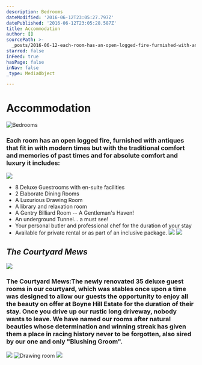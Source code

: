 ```yaml
---
description: Bedrooms
dateModified: '2016-06-12T23:05:27.797Z'
datePublished: '2016-06-12T23:05:28.587Z'
title: Accommodation
author: []
sourcePath: >-
  _posts/2016-06-12-each-room-has-an-open-logged-fire-furnished-with-antiques-t.md
starred: false
inFeed: true
hasPage: false
inNav: false
_type: MediaObject

---
```

# Accommodation
![Bedrooms](https://the-grid-user-content.s3-us-west-2.amazonaws.com/ff192167-9cad-4a39-bc74-fe5f6a9de805.jpg)

### Each room has an open logged fire, furnished with antiques that fit in with modern times but with the traditional comfort and memories of past times and for absolute comfort and luxury it includes:
![](https://the-grid-user-content.s3-us-west-2.amazonaws.com/e3d6c2fb-0373-4574-a9f5-feedb410d6bc.jpg)

* 8 Deluxe Guestrooms with en-suite facilities
* 2 Elaborate Dining Rooms
* A Luxurious Drawing Room
* A library and relaxation room
* A Gentry Billiard Room -- A Gentleman's Haven!
* An underground Tunnel... a must see!
* Your personal butler and professional chef for the duration of your stay
* Available for private rental or as part of an inclusive package.
![](https://the-grid-user-content.s3-us-west-2.amazonaws.com/76cc7eaf-f1a8-4825-b66c-1d28ec235948.jpg)
![](https://the-grid-user-content.s3-us-west-2.amazonaws.com/14d6fcef-931d-4728-9a31-dcfa448a8cea.jpg)

## _**The Courtyard Mews**_
![](https://s3-us-west-2.amazonaws.com/the-grid-img/p/3f0f93e0330b40fe9c5c48a0257f5d5a1114ee7b.jpg)

### The Courtyard Mews:The newly renovated 35 deluxe guest rooms in our courtyard, which was stables once upon a time was designed to allow our guests the opportunity to enjoy all the beauty on offer at Boyne Hill Estate for the duration of their stay. Once you drive up our rustic long driveway, nobody wants to leave. We have named our rooms after natural beauties whose determination and winning streak has given them a place in racing history never to be forgotten, also sired by our one and only "Blushing Groom".
![](https://the-grid-user-content.s3-us-west-2.amazonaws.com/fb1ee0ae-86c6-455f-b5e7-73faadd73d0a.jpg)
![Drawing room](https://the-grid-user-content.s3-us-west-2.amazonaws.com/818a317b-e92f-4094-a956-3647fa6206f9.jpg)
![](https://the-grid-user-content.s3-us-west-2.amazonaws.com/fe4e1142-0175-455f-9837-5e137900f6ff.jpg)